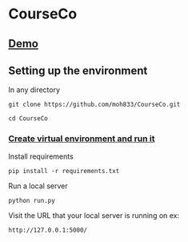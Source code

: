 # CourseCo


## [Demo](https://course-co.herokuapp.com/)

## Setting up the environment

In any directory

```
git clone https://github.com/moh833/CourseCo.git

cd CourseCo
```

### [Create virtual environment and run it](https://www.geeksforgeeks.org/creating-python-virtual-environment-windows-linux/)

Install requirements

```
pip install -r requirements.txt
```

Run a local server

```
python run.py
```

Visit the URL that your local server is running on ex:

```
http://127.0.0.1:5000/
```
